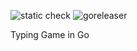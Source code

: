 ![static check](https://github.com/kenzo0107/typing-game-go/workflows/static%20check/badge.svg)
![goreleaser](https://github.com/kenzo0107/typing-game-go/workflows/goreleaser/badge.svg)

Typing Game in Go
